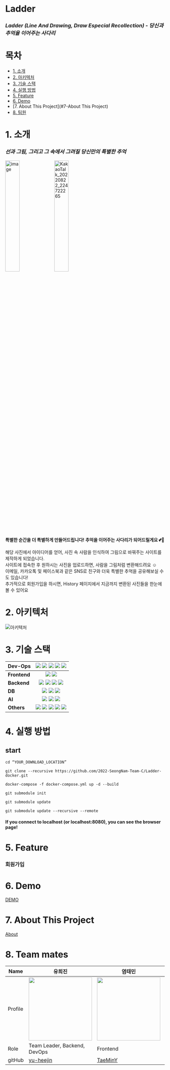# Ladder
### *Ladder (Line And Drawing, Draw Especial Recollection) - 당신과 추억을 이어주는 사다리*



# 목차
- [1. 소개](#1-소개)
- [2. 아키텍처](#2-아키텍처)
- [3. 기술 스택](#3-기술-스택)
- [4. 실행 방법](#4-실행-방법)
- [5. Feature](#5-Feature)
- [6. Demo](#6-Demo)
- [7. About This Project](#7-About This Project)
- [8. 팀원](#7-팀원)



# 1. 소개

### *선과 그림, 그리고 그 속에서 그려질 당신만의 특별한 추억*
 <img width="30%" height ="30%" alt="image" src="https://user-images.githubusercontent.com/112270652/193220867-ba97fca5-72d2-46d7-8bf3-2d48b1191408.jpg"> <img width="30%" height ="30%" alt="KakaoTalk_20220822_224722265" src="https://user-images.githubusercontent.com/112270652/193220179-c2b290ce-0d2d-486a-b8c3-d11fa8439203.png">

#### 특별한 순간을 더 특별하게 만들어드립니다! 추억을 이어주는 사다리가 되어드릴게요 💕🥰  
해당 사진에서 아이디어를 얻어, 사진 속 사람을 인식하여 그림으로 바꿔주는 사이트를 제작하게 되었습니다.  
사이트에 접속한 후 원하시는 사진을 업로드하면, 사람을 그림처럼 변환해드려요 ☺️  
이메일, 카카오톡 및 페이스북과 같은 SNS로 친구와 더욱 특별한 추억을 공유해보실 수도 있습니다!  
추가적으로 회원가입을 하시면, History 페이지에서 지금까지 변환된 사진들을 한눈에 볼 수 있어요

# 2. 아키텍처
![아키텍처](https://user-images.githubusercontent.com/112270652/193219756-00b23a79-14d8-4af4-a492-8abcc38433e0.png)

# 3. 기술 스택

| **Dev-Ops**    |<img src="https://img.shields.io/badge/Docker-2496ED?style=for-the-badge&logo=Docker&logoColor=black"> <img src="https://img.shields.io/badge/NGINX-009639?style=for-the-badge&logo=NGINX&logoColor=black"> <img src="https://img.shields.io/badge/Amazon EC2-FF9900?style=for-the-badge&logo=amazon%20ec2&logoColor=black"> <img src="https://img.shields.io/badge/Prometheus-E6522C?style=for-the-badge&logo=Prometheus&logoColor=black"> <img src="https://img.shields.io/badge/Grafana-F46800?style=for-the-badge&logo=grafana&logoColor=black">  | 
| -------------- | :-------------------------------------------------------------------------------------------------------------------------------------------------------------------------------------------------------------------------------------------------------------------------------------------------------------------------------------------------------------------------------------------------------------------------------------------------------------------------------------------------------------------------------------------------------------------------------------------------------------------------------------------------------------: |
| **Frontend**   | <img src="https://img.shields.io/badge/Vue.js-4FC08D?style=for-the-badge&logo=Vue.js&logoColor=black"> <img src="https://img.shields.io/badge/TypeScript-3178C6?style=for-the-badge&logo=TypeScript&logoColor=black"> |
| **Backend**    | <img src="https://img.shields.io/badge/Flask-000000?style=for-the-badge&logo=Flask&logoColor=white"> <img src="https://img.shields.io/badge/Gunicorn-499848?style=for-the-badge&logo=Gunicorn&logoColor=black"> <img src="https://img.shields.io/badge/Celery-37814A?style=for-the-badge&logo=Celery&logoColor=black"> <img src="https://img.shields.io/badge/RabbitMQ-FF6600?style=for-the-badge&logo=RabbitMQ&logoColor=white">  |
| **DB**         |  <img src="https://img.shields.io/badge/PostgreSQL-4169E1?style=for-the-badge&logo=PostgreSQL&logoColor=white">  <img src="https://img.shields.io/badge/Amazon S3-569A31?style=for-the-badge&logo=amazon%20s3&logoColor=black"> <img src="https://img.shields.io/badge/PyTorch-EE4C2C?style=for-the-badge&logo=PyTorch&logoColor=black">    |
| **AI**         |  <img src="https://img.shields.io/badge/TensorFlow-F7DF1E?style=for-the-badge&logo=TensorFlow&logoColor=black">  <img src="https://img.shields.io/badge/OpenCV-5C3EE8?style=for-the-badge&logo=OpenCV&logoColor=black"> <img src="https://img.shields.io/badge/Redis-DC382D?style=for-the-badge&logo=Redis&logoColor=white">    |
| **Others**     |  <img src="https://img.shields.io/badge/GitHub-100000?style=for-the-badge&logo=github&logoColor=white"> <img src="https://img.shields.io/badge/swagger-85EA2D?style=for-the-badge&logo=swagger&logoColor=black">  <img src="https://img.shields.io/badge/Postman-FF6C37?style=for-the-badge&logo=postman&logoColor=white"> <img src="https://img.shields.io/badge/Slack-4A154B?style=for-the-badge&logo=slack&logoColor=white"> <img src="https://img.shields.io/badge/Notion-000000?style=for-the-badge&logo=notion&logoColor=white">    |


# 4. 실행 방법
## start 

```
cd “YOUR_DOWNLOAD_LOCATION”

git clone --recursive https://github.com/2022-SeongNam-Team-C/Ladder-docker.git

docker-compose -f docker-compose.yml up -d --build 

git submodule init

git submodule update
 
git submodule update --recursive --remote

```
#### If you connect to localhost (or localhost:8080), you can see the browser page!

# 5. Feature
### 회원가입
# 6. Demo
[DEMO](https://youtu.be/Nz3yOyP5lSo)
# 7. About This Project
[About](https://medium.com/@jenny00120855/2022-seongnam-ai-free-internship-bootcamp-ladder-line-and-drawing-draw-especial-recollection-e9af3222666d)
# 8. Team mates


| Name    | 유희진   |  염태민   | 정혜린  |  정길연    | 구일승    | 최태현    |
| ------- | -------| ---------| ----- | -------- | ------- | -------- |
| Profile | <img width="200px" src="https://avatars.githubusercontent.com/u/96467030?v=4" />   | <img width="200px" src="https://avatars.githubusercontent.com/u/48385263?v=4" />  | <img width="200px" src="https://avatars.githubusercontent.com/u/81466548?v=4"/>    | <img width="200px" src="https://avatars.githubusercontent.com/u/52391627?v=4">  | <img width="200px" src="https://avatars.githubusercontent.com/u/112270652?v=4" />  | <img width="200px" src="https://avatars.githubusercontent.com/u/102430422?v=4" />         |
| Role    | Team Leader, Backend, DevOps  | Frontend  | Frontend, Backend   | Backend, DevOps  | Backend, DevOps     | AI, Backend   |
| gitHub  | [yu-heejin](https://github.com/yu-heejin) | [TaeMinY](https://github.com/TaeMinY)   | [HAERYN](https://github.com/HAERYN)                        | [gilyeon00](https://github.com/gilyeon00)   | [bun0531](https://github.com/bun0531)   | [xogus2394](https://github.com/xogus2394)  
